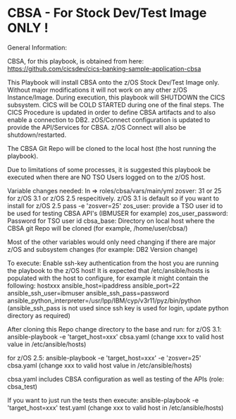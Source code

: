 # CBSA - For Stock Dev/Test Image ONLY !

General Information:

CBSA, for this playbook, is obtained from here: https://github.com/cicsdev/cics-banking-sample-application-cbsa

This Playbook will install CBSA onto the z/OS Stock Dev/Test Image only. Without major modifications it will not work on any other z/OS Instance/Image.
During execution, this playbook will SHUTDOWN the CICS subsystem. CICS will be COLD STARTED during one of the final steps. The CICS Procedure is updated in order to define CBSA artifacts and to also enable a connection to DB2. zOS/Connect configuration is updated to provide the API/Services for CBSA. z/OS Connect will also be shutdown/restarted.

The CBSA Git Repo will be cloned to the local host (the host running the playbook). 

Due to limitations of some processes, it is suggested this playbook be executed when there are NO TSO Users logged on to the z/OS host.


Variable changes needed:
In => roles/cbsa/vars/main/yml
zosver: 31 or 25 for z/OS 3.1 or z/OS 2.5 respecitively. z/OS 3.1 is default so if you want to install for z/OS 2.5 pass -e 'zosver=25'
zos_user: provide a TSO user id to be used for testing CBSA API's (IBMUSER for example)
zos_user_password: Password for TSO user id 
cbsa_base: Directory on local host where the CBSA git Repo will be cloned (for example, /home/user/cbsa/) 

Most of the other variables would only need changing if there are major z/OS and subsystem changes (for example: DB2 Version change)

To execute:
Enable ssh-key authentication from the host you are running the playbook to the z/OS host!
It is expected that /etc/ansible/hosts is populated with the host to configure, for example it might contain the following:
hostxxx ansible_host=ipaddress ansible_port=22 ansible_ssh_user=ibmuser ansible_ssh_pass=password ansible_python_interpreter=/usr/lpp/IBM/cyp/v3r11/pyz/bin/python 
(ansible_ssh_pass is not used since ssh key is used for login, update python directory as required) 

After cloning this Repo change directory to the base and run: 
for z/OS 3.1:
ansible-playbook -e 'target_host=xxx' cbsa.yaml (change xxx to valid host value in /etc/ansible/hosts)

for z/OS 2.5:
ansible-playbook -e 'target_host=xxx' -e 'zosver=25' cbsa.yaml (change xxx to valid host value in /etc/ansible/hosts)

cbsa.yaml includes CBSA configuration as well as testing of the APIs (role: cbsa_test)

If you want to just run the tests then execute: ansible-playbook -e 'target_host=xxx' test.yaml (change xxx to valid host in /etc/ansible/hosts)

